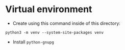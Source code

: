 # Virtual environment

 * Create using this command inside of this directory:
```
python3 -m venv --system-site-packages venv
```
 * Install `python-gnupg`
